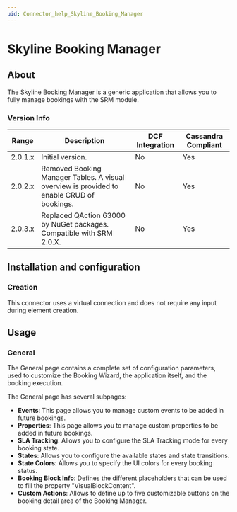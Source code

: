 ```yaml
---
uid: Connector_help_Skyline_Booking_Manager
---
```


# Skyline Booking Manager

## About

The Skyline Booking Manager is a generic application that allows you to fully manage bookings with the SRM module.

### Version Info

| Range   | Description                                                                               | DCF Integration | Cassandra Compliant |
|---------|-------------------------------------------------------------------------------------------|-----------------|---------------------|
| 2.0.1.x | Initial version.                                                                          | No              | Yes                 |
| 2.0.2.x | Removed Booking Manager Tables. A visual overview is provided to enable CRUD of bookings. | No              | Yes                 |
| 2.0.3.x | Replaced QAction 63000 by NuGet packages. Compatible with SRM 2.0.X.                      | No              | Yes                 |

## Installation and configuration

### Creation

This connector uses a virtual connection and does not require any input during element creation.

## Usage

### General

The General page contains a complete set of configuration parameters, used to customize the Booking Wizard, the application itself, and the booking execution.

The General page has several subpages:

- **Events**: This page allows you to manage custom events to be added in future bookings.
- **Properties**: This page allows you to manage custom properties to be added in future bookings.
- **SLA Tracking**: Allows you to configure the SLA Tracking mode for every booking state.
- **States**: Allows you to configure the available states and state transitions.
- **State Colors**: Allows you to specify the UI colors for every booking status.
- **Booking Block Info**: Defines the different placeholders that can be used to fill the property "VisualBlockContent".
- **Custom Actions**: Allows to define up to five customizable buttons on the booking detail area of the Booking Manager.
